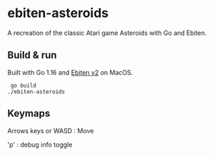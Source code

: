 # ebiten-asteroids

A recreation of the classic Atari game Asteroids with Go and Ebiten.

## Build & run

Built with Go 1.16 and [Ebiten v2](https://github.com/hajimehoshi/ebiten) on MacOS.

     go build
    ./ebiten-asteroids

## Keymaps

Arrows keys or WASD : Move

'p' : debug info toggle
